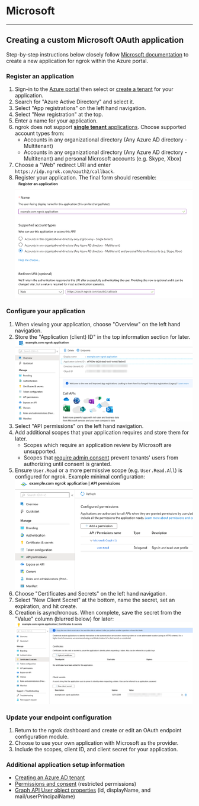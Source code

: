 # Microsoft
--------------

## Creating a custom Microsoft OAuth application

Step-by-step instructions below closely follow [Microsoft documentation](https://docs.microsoft.com/en-us/azure/active-directory/develop/quickstart-register-app) to create a new application for ngrok within the Azure portal.

### Register an application

1.  Sign-in to the [Azure portal](https://portal.azure.com/) then select or [create a tenant](https://docs.microsoft.com/en-us/azure/active-directory/develop/quickstart-create-new-tenant) for your application.
2.  Search for "Azure Active Directory" and select it.
3.  Select "App registrations" on the left hand navigation.
4.  Select "New registration" at the top.
5.  Enter a name for your application.
6.  ngrok does not support [**single tenant** applications](https://docs.microsoft.com/en-us/azure/active-directory/develop/single-and-multi-tenant-apps). Choose supported account types from:
    *   Accounts in any organizational directory (Any Azure AD directory - Multitenant)
    *   Accounts in any organizational directory (Any Azure AD directory - Multitenant) and personal Microsoft accounts (e.g. Skype, Xbox)
7.  Choose a "Web" redirect URI and enter `https://idp.ngrok.com/oauth2/callback`.
8.  Register your application. The final form should resemble: [![](/img/howto/oauth/1-microsoft-create_app.png)](/img/howto/oauth/1-microsoft-create_app.png)

### Configure your application

1.  When viewing your application, choose "Overview" on the left hand navigation.
2.  Store the "Application (client) ID" in the top information section for later. [![](/img/howto/oauth/2-microsoft-app_overview.png)](/img/howto/oauth/2-microsoft-app_overview.png)
3.  Select "API permissions" on the left hand navigation.
4.  Add additional scopes that your application requires and store them for later.
    *   Scopes which require an application review by Microsoft are unsupported.
    *   Scopes that [require admin consent](https://docs.microsoft.com/en-us/azure/active-directory/develop/v2-permissions-and-consent#admin-restricted-permissions) prevent tenants' users from authorizing until consent is granted.
5.  Ensure `User.Read` or a more permissive scope (e.g. `User.Read.All`) is configured for ngrok. Example minimal configuration: [![](/img/howto/oauth/3-microsoft-api_permissions.png)](/img/howto/oauth/3-microsoft-api_permissions.png)
6.  Choose "Certificates and Secrets" on the left hand navigation.
7.  Select "New Client Secret" at the bottom, name the secret, set an expiration, and hit create.
8.  Creation is asynchronous. When complete, save the secret from the "Value" column (blurred below) for later: [![](/img/howto/oauth/4-microsoft-client_secret.png)](/img/howto/oauth/4-microsoft-client_secret.png)

### Update your endpoint configuration

1.  Return to the ngrok dashboard and create or edit an OAuth endpoint configuration module.
2.  Choose to use your own application with Microsoft as the provider.
3.  Include the scopes, client ID, and client secret for your application.

### Additional application setup information

*   [Creating an Azure AD tenant](https://docs.microsoft.com/en-us/azure/active-directory/develop/quickstart-create-new-tenant)
*   [Permissions and consent](https://docs.microsoft.com/en-us/azure/active-directory/develop/v2-permissions-and-consent#admin-restricted-permissions) (restricted permissions)
*   [Graph API User object properties](https://developers.facebook.com/docs/facebook-login/handling-declined-permissions#reprompt) (id, displayName, and mail/userPrincipalName)
